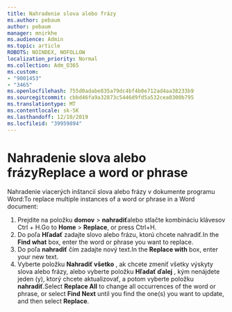 ```yaml
---
title: Nahradenie slova alebo frázy
ms.author: pebaum
author: pebaum
manager: mnirkhe
ms.audience: Admin
ms.topic: article
ROBOTS: NOINDEX, NOFOLLOW
localization_priority: Normal
ms.collection: Adm_O365
ms.custom:
- "9001453"
- "3465"
ms.openlocfilehash: 755d0adabe835a79dc4bf4b0e712ad4aa38233b9
ms.sourcegitcommit: cbbd46fa9a32873c5446d9fd5a532cea0300b795
ms.translationtype: MT
ms.contentlocale: sk-SK
ms.lasthandoff: 12/10/2019
ms.locfileid: "39959894"
---
```

# <a name="replace-a-word-or-phrase"></a><span data-ttu-id="492dd-102">Nahradenie slova alebo frázy</span><span class="sxs-lookup"><span data-stu-id="492dd-102">Replace a word or phrase</span></span>

<span data-ttu-id="492dd-103">Nahradenie viacerých inštancií slova alebo frázy v dokumente programu Word:</span><span class="sxs-lookup"><span data-stu-id="492dd-103">To replace multiple instances of a word or phrase in a Word document:</span></span>

1. <span data-ttu-id="492dd-104">Prejdite na položku **domov** > **nahradiť**alebo stlačte kombináciu klávesov Ctrl + H.</span><span class="sxs-lookup"><span data-stu-id="492dd-104">Go to **Home** > **Replace**, or press Ctrl+H.</span></span>
2. <span data-ttu-id="492dd-105">Do poľa **Hľadať** zadajte slovo alebo frázu, ktorú chcete nahradiť.</span><span class="sxs-lookup"><span data-stu-id="492dd-105">In the **Find what** box, enter the word or phrase you want to replace.</span></span> 
3. <span data-ttu-id="492dd-106">Do poľa **nahradiť** čím zadajte nový text.</span><span class="sxs-lookup"><span data-stu-id="492dd-106">In the **Replace with** box, enter your new text.</span></span>
3. <span data-ttu-id="492dd-107">Vyberte položku **Nahradiť všetko** , ak chcete zmeniť všetky výskyty slova alebo frázy, alebo vyberte položku **Hľadať ďalej** , kým nenájdete jeden (y), ktorý chcete aktualizovať, a potom vyberte položku **nahradiť**.</span><span class="sxs-lookup"><span data-stu-id="492dd-107">Select **Replace All** to change all occurrences of the word or phrase, or select **Find Next** until you find the one(s) you want to update, and then select **Replace**.</span></span>